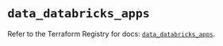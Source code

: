 # `data_databricks_apps`

Refer to the Terraform Registry for docs: [`data_databricks_apps`](https://registry.terraform.io/providers/databricks/databricks/1.66.0/docs/data-sources/apps).
